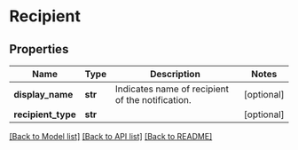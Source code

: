# Recipient

## Properties
Name | Type | Description | Notes
------------ | ------------- | ------------- | -------------
**display_name** | **str** | Indicates name of recipient of the notification. | [optional] 
**recipient_type** | **str** |  | [optional] 

[[Back to Model list]](../README.md#documentation-for-models) [[Back to API list]](../README.md#documentation-for-api-endpoints) [[Back to README]](../README.md)

